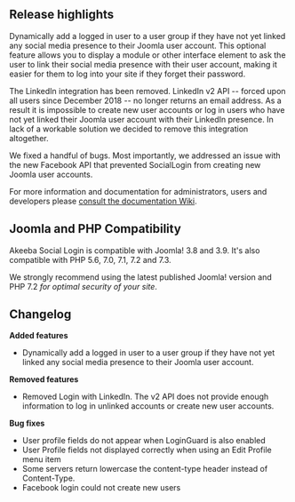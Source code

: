 ## Release highlights
 
Dynamically add a logged in user to a user group if they have not yet linked any social media presence to their Joomla 
user account. This optional feature allows you to display a module or other interface element to ask the user to link
their social media presence with their user account, making it easier for them to log into your site if they forget
their password.

The LinkedIn integration has been removed. LinkedIn v2 API -- forced upon all users since December 2018 -- no longer
returns an email address. As a result it is impossible to create new user accounts or log in users who have not yet
linked their Joomla user account with their LinkedIn presence. In lack of a workable solution we decided to remove this
integration altogether.

We fixed a handful of bugs. Most importantly, we addressed an issue with the new Facebook API that prevented SocialLogin
from creating new Joomla user accounts.
 
For more information and documentation for administrators, users and developers please [consult the documentation Wiki](https://github.com/akeeba/sociallogin/wiki).
 
## Joomla and PHP Compatibility

Akeeba Social Login is compatible with Joomla! 3.8 and 3.9. It's also compatible with PHP 5.6, 7.0, 7.1, 7.2 and 7.3.

We strongly recommend using the latest published Joomla! version and PHP 7.2 _for optimal security of your site_.

## Changelog

**Added features**

* Dynamically add a logged in user to a user group if they have not yet linked any social media presence to their Joomla user account.

**Removed features**

* Removed Login with LinkedIn. The v2 API does not provide enough information to log in unlinked accounts or create new user accounts.

**Bug fixes**

* User profile fields do not appear when LoginGuard is also enabled
* User Profile fields not displayed correctly when using an Edit Profile menu item
* Some servers return lowercase the content-type header instead of Content-Type.
* Facebook login could not create new users
